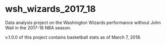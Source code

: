 # wsh_wizards_2017_18
Data analysis project on the Washington Wizards performance without John Wall in the 2017-18 NBA season.

v.1.0.0 of this project contains basketball stats as of March 7, 2018.
